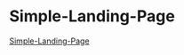# Simple-Landing-Page
[Simple-Landing-Page](https://evgeniysidljarevich.github.io/Simple-Landing-Page/)
